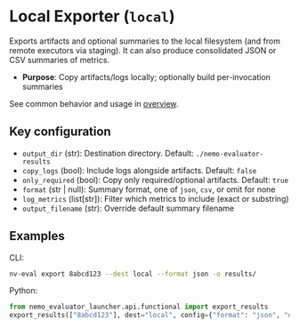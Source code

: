 # Local Exporter (`local`)

Exports artifacts and optional summaries to the local filesystem (and from remote executors via staging). It can also produce consolidated JSON or CSV summaries of metrics.

- **Purpose**: Copy artifacts/logs locally; optionally build per-invocation summaries

See common behavior and usage in [overview](overview.md).

## Key configuration
- `output_dir` (str): Destination directory. Default: `./nemo-evaluator-results`
- `copy_logs` (bool): Include logs alongside artifacts. Default: `false`
- `only_required` (bool): Copy only required/optional artifacts. Default: `true`
- `format` (str | null): Summary format, one of `json`, `csv`, or omit for none
- `log_metrics` (list[str]): Filter which metrics to include (exact or substring)
- `output_filename` (str): Override default summary filename

## Examples

CLI:
```bash
nv-eval export 8abcd123 --dest local --format json -o results/
```

Python:
```python
from nemo_evaluator_launcher.api.functional import export_results
export_results(["8abcd123"], dest="local", config={"format": "json", "output_dir": "./results"})
```
